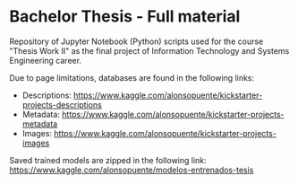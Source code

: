 # Bachelor Thesis - Full material
Repository of Jupyter Notebook (Python) scripts used for the course "Thesis Work II" as the final project of Information Technology and Systems Engineering career.

Due to page limitations, databases are found in the following links:

* Descriptions: https://www.kaggle.com/alonsopuente/kickstarter-projects-descriptions
* Metadata: https://www.kaggle.com/alonsopuente/kickstarter-projects-metadata
* Images: https://www.kaggle.com/alonsopuente/kickstarter-projects-images

Saved trained models are zipped in the following link:
https://www.kaggle.com/alonsopuente/modelos-entrenados-tesis
